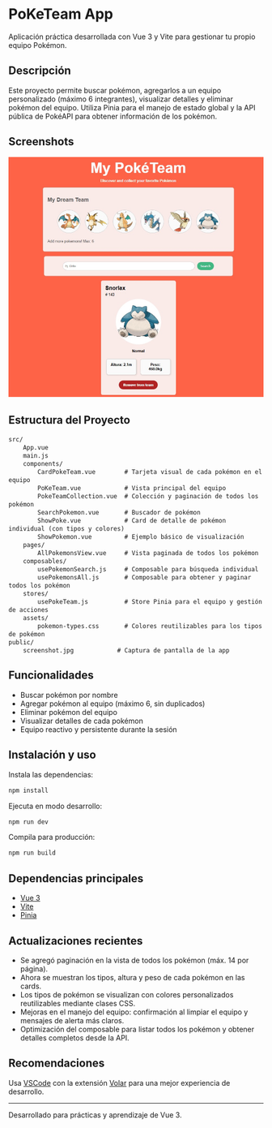 
# PoKeTeam App

Aplicación práctica desarrollada con Vue 3 y Vite para gestionar tu propio equipo Pokémon.

## Descripción

Este proyecto permite buscar pokémon, agregarlos a un equipo personalizado (máximo 6 integrantes), visualizar detalles y eliminar pokémon del equipo. Utiliza Pinia para el manejo de estado global y la API pública de PokéAPI para obtener información de los pokémon.

## Screenshots

![PokeTeam](/public/screenshot.jpg)


## Estructura del Proyecto

```
src/
	App.vue
	main.js
	components/
		CardPokeTeam.vue        # Tarjeta visual de cada pokémon en el equipo
		PoKeTeam.vue            # Vista principal del equipo
		PokeTeamCollection.vue  # Colección y paginación de todos los pokémon
		SearchPokemon.vue       # Buscador de pokémon
		ShowPoke.vue            # Card de detalle de pokémon individual (con tipos y colores)
		ShowPokemon.vue         # Ejemplo básico de visualización
	pages/
		AllPokemonsView.vue     # Vista paginada de todos los pokémon
	composables/
		usePokemonSearch.js     # Composable para búsqueda individual
		usePokemonsAll.js       # Composable para obtener y paginar todos los pokémon
	stores/
		usePokeTeam.js          # Store Pinia para el equipo y gestión de acciones
	assets/
		pokemon-types.css       # Colores reutilizables para los tipos de pokémon
public/
	screenshot.jpg            # Captura de pantalla de la app
```

## Funcionalidades

- Buscar pokémon por nombre
- Agregar pokémon al equipo (máximo 6, sin duplicados)
- Eliminar pokémon del equipo
- Visualizar detalles de cada pokémon
- Equipo reactivo y persistente durante la sesión

## Instalación y uso

Instala las dependencias:
```sh
npm install
```

Ejecuta en modo desarrollo:
```sh
npm run dev
```

Compila para producción:
```sh
npm run build
```

## Dependencias principales

- [Vue 3](https://vuejs.org/)
- [Vite](https://vitejs.dev/)
- [Pinia](https://pinia.vuejs.org/)


## Actualizaciones recientes

- Se agregó paginación en la vista de todos los pokémon (máx. 14 por página).
- Ahora se muestran los tipos, altura y peso de cada pokémon en las cards.
- Los tipos de pokémon se visualizan con colores personalizados reutilizables mediante clases CSS.
- Mejoras en el manejo del equipo: confirmación al limpiar el equipo y mensajes de alerta más claros.
- Optimización del composable para listar todos los pokémon y obtener detalles completos desde la API.

## Recomendaciones

Usa [VSCode](https://code.visualstudio.com/) con la extensión [Volar](https://marketplace.visualstudio.com/items?itemName=Vue.volar) para una mejor experiencia de desarrollo.

---
Desarrollado para prácticas y aprendizaje de Vue 3.
